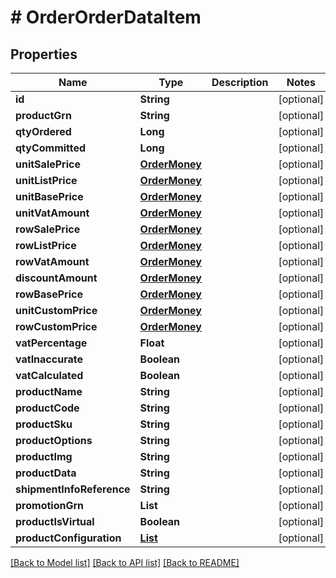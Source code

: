 # # OrderOrderDataItem


## Properties 


Name | Type | Description | Notes
------------ | ------------- | ------------- | -------------
**id**| **String** |   | [optional]
**productGrn**| **String** |   | [optional]
**qtyOrdered**| **Long** |   | [optional]
**qtyCommitted**| **Long** |   | [optional]
**unitSalePrice**| [**OrderMoney**](OrderMoney.md) |   | [optional]
**unitListPrice**| [**OrderMoney**](OrderMoney.md) |   | [optional]
**unitBasePrice**| [**OrderMoney**](OrderMoney.md) |   | [optional]
**unitVatAmount**| [**OrderMoney**](OrderMoney.md) |   | [optional]
**rowSalePrice**| [**OrderMoney**](OrderMoney.md) |   | [optional]
**rowListPrice**| [**OrderMoney**](OrderMoney.md) |   | [optional]
**rowVatAmount**| [**OrderMoney**](OrderMoney.md) |   | [optional]
**discountAmount**| [**OrderMoney**](OrderMoney.md) |   | [optional]
**rowBasePrice**| [**OrderMoney**](OrderMoney.md) |   | [optional]
**unitCustomPrice**| [**OrderMoney**](OrderMoney.md) |   | [optional]
**rowCustomPrice**| [**OrderMoney**](OrderMoney.md) |   | [optional]
**vatPercentage**| **Float** |   | [optional]
**vatInaccurate**| **Boolean** |   | [optional]
**vatCalculated**| **Boolean** |   | [optional]
**productName**| **String** |   | [optional]
**productCode**| **String** |   | [optional]
**productSku**| **String** |   | [optional]
**productOptions**| **String** |   | [optional]
**productImg**| **String** |   | [optional]
**productData**| **String** |   | [optional]
**shipmentInfoReference**| **String** |   | [optional]
**promotionGrn**| **List<String>** |   | [optional]
**productIsVirtual**| **Boolean** |   | [optional]
**productConfiguration**| [**List<ItemProductConfigurationStep>**](ItemProductConfigurationStep.md) |   | [optional]


[[Back to Model list]](../../README.md#models) [[Back to API list]](../../README.md#endpoints) [[Back to README]](../../README.md)

